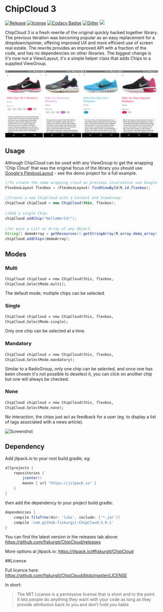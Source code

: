 # ChipCloud 3
[![Release](https://jitpack.io/v/fiskurgit/ChipCloud.svg)](https://jitpack.io/#fiskurgit/ChipCloud) [![license](https://img.shields.io/github/license/mashape/apistatus.svg?maxAge=2592000)](https://github.com/fiskurgit/ChipCloud/blob/master/LICENSE) [![Codacy Badge](https://api.codacy.com/project/badge/Grade/55d686ee370d494b9f7f7e6636c0c294)](https://www.codacy.com/app/fiskur/ChipCloud?utm_source=github.com&amp;utm_medium=referral&amp;utm_content=fiskurgit/ChipCloud&amp;utm_campaign=Badge_Grade) [![Gitter](https://img.shields.io/gitter/room/nwjs/nw.js.svg?maxAge=2592000)](https://gitter.im/fiskurgit/fiskur)
<a href="http://www.methodscount.com/?lib=com.github.fiskurgit%3AChipCloud%3A2.1.0"><img src="https://img.shields.io/badge/Size-27 KB-e91e63.svg"/></a>

ChipCloud 3 is a fresh rewrite of the original quickly hacked together library. The previous iteration was becoming popular as an easy replacement for a dropdown/spinner, offering improved UX and more efficient use of screen real estate. The rewrite provides an improved API with a fraction of the code, and has no dependencies on other libraries. The biggest change is it's now not a View/Layout, it's a simple helper class that adds Chips to a supplied ViewGroup.

![Trainer Sizes](images/trainer_sizes.png)

## Usage

Although ChipCloud can be used with any ViewGroup to get the wrapping 'Chip Cloud' that was the original focus of the library you should use [Google's FlexboxLayout](https://github.com/google/flexbox-layout) - see the demo project for a full example.

```java
//To create the same wrapping cloud as previous incarnation use Google's FlexboxLayout:
FlexboxLayout flexbox = (FlexboxLayout) findViewById(R.id.flexbox);

//Create a new ChipCloud with a Context and ViewGroup:
ChipCloud chipCloud = new ChipCloud(this, flexbox);

//Add a single Chip:
chipCloud.addChip("HelloWorld!");

//or pass a List or Array of any Object:
String[] demoArray = getResources().getStringArray(R.array.demo_array);
chipCloud.addChips(demoArray);
```

## Modes

### Multi  
```ChipCloud chipCloud = new ChipCloud(this, flexbox, ChipCloud.SelectMode.multi);```

The default mode; multiple chips can be selected.

### Single
```ChipCloud chipCloud = new ChipCloud(this, flexbox, ChipCloud.SelectMode.single);```

Only one chip can be selected at a time.

### Mandatory
```ChipCloud chipCloud = new ChipCloud(this, flexbox, ChipCloud.SelectMode.mandatory);```

Similar to a RadioGroup, only one chip can be selected, and once one has been chosen it's not possible to deselect it, you can click on another chip but one will always be checked.

### None
```ChipCloud chipCloud = new ChipCloud(this, flexbox, ChipCloud.SelectMode.none);```

No interaction, the chips just act as feedback for a user (eg. to display a list of tags associated with a news article).

![Screenshot](images/chipcloud3.png)

## Dependency

Add jitpack.io to your root build.gradle, eg:

```groovy
allprojects {
    repositories {
        jcenter()
        maven { url "https://jitpack.io" }
    }
}
```

then add the dependency to your project build.gradle:

```groovy
dependencies {
    compile fileTree(dir: 'libs', include: ['*.jar'])
    compile 'com.github.fiskurgit:ChipCloud:3.0.1'
}
```
You can find the latest version in the releases tab above: https://github.com/fiskurgit/ChipCloud/releases

More options at jitpack.io: https://jitpack.io/#fiskurgit/ChipCloud

##Licence

Full licence here: https://github.com/fiskurgit/ChipCloud/blob/master/LICENSE

In short:

> The MIT License is a permissive license that is short and to the point. It lets people do anything they want with your code as long as they provide attribution back to you and don’t hold you liable.
